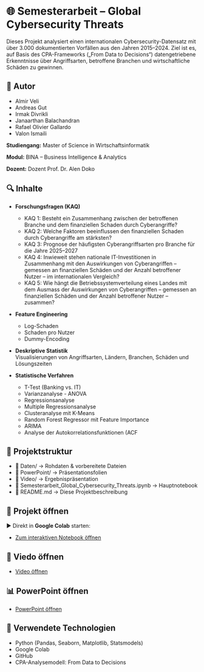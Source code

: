 # 🌐 Semesterarbeit – Global Cybersecurity Threats

Dieses Projekt analysiert einen internationalen Cybersecurity-Datensatz mit über 3.000 dokumentierten Vorfällen aus den Jahren 2015–2024. Ziel ist es, auf Basis des CPA-Frameworks („From Data to Decisions“) datengetriebene Erkenntnisse über Angriffsarten, betroffene Branchen und wirtschaftliche Schäden zu gewinnen.


## 👤 Autor
- Almir Veli
- Andreas Gut
- Irmak Divrikli
- Janaarthan Balachandran
- Rafael Olivier Gallardo
- Valon Ismaili

**Studiengang:** Master of Science in Wirtschaftsinformatik

**Modul:** BINA – Business Intelligence & Analytics

**Dozent:** Dozent	Prof. Dr. Alen Doko 




## 🔍 Inhalte


- **Forschungsfragen (KAQ)**  
  - KAQ 1: Besteht ein Zusammenhang zwischen der betroffenen Branche und dem finanziellen Schaden durch Cyberangriffe?
  - KAQ 2: Welche Faktoren beeinflussen den finanziellen Schaden durch Cyberangriffe am stärksten?
  - KAQ 3: Prognose der häufigsten Cyberangriffsarten pro Branche für die Jahre 2025–2027
  - KAQ 4: Inwieweit stehen nationale IT-Investitionen in Zusammenhang mit den Auswirkungen von Cyberangriffen – gemessen an finanziellen Schäden und der Anzahl betroffener Nutzer – im internationalen Vergleich?
  - KAQ 5: Wie hängt die Betriebssystemverteilung eines Landes mit dem Ausmass der Auswirkungen von Cyberangriffen – gemessen an finanziellen Schäden und der Anzahl betroffener Nutzer – zusammen?


- **Feature Engineering**
  - Log-Schaden
  - Schaden pro Nutzer
  - Dummy-Encoding


- **Deskriptive Statistik**  
  Visualisierungen von Angriffsarten, Ländern, Branchen, Schäden und Lösungszeiten


- **Statistische Verfahren**
  - T-Test (Banking vs. IT)
  -  Varianzanalyse - ANOVA
  - Regressionsanalyse
  - Multiple Regressionsanalyse
  - Clusteranalyse mit K-Means
  - Random Forest Regressor mit Feature Importance
  - ARIMA
  - Analyse der Autokorrelationsfunktionen (ACF
 
## 📁 Projektstruktur
- 📂 Daten/ → Rohdaten & vorbereitete Dateien
- 📂 PowerPoint/ → Präsentationsfolien
- 📂 Video/ → Ergebnispräsentation
- 📄 Semesterarbeit_Global_Cybersecurity_Threats.ipynb → Hauptnotebook
- 📄 README.md → Diese Projektbeschreibung

## 🚀 Projekt öffnen

▶️ Direkt in **Google Colab** starten:  
 - [Zum interaktiven Notebook öffnen](https://colab.research.google.com/github/almooveli/Semesterarbeit-BINA-Global-Cybersecurity-Threats/blob/main/Semesterarbeit_Global_Cybersecurity_Threats.ipynb)

## 🎥 Viedo öffnen
 - [Video öffnen](https://drive.google.com/file/d/1VLcNd6hCgm1Sn1xyWy3pMEd2bfZ98ZPp/view?usp=drive_link)

## 📊 PowerPoint öffnen
 - [PowerPoint öffnen](https://docs.google.com/presentation/d/1IAoIIbB1qM7rGAlAKa3cFJfHJJcomLba/edit?usp=drive_link&ouid=115209427036159020596&rtpof=true&sd=true)

## 🧠 Verwendete Technologien

- Python (Pandas, Seaborn, Matplotlib, Statsmodels)
- Google Colab
- GitHub
- CPA-Analysemodell: From Data to Decisions


